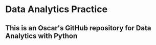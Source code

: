 # Data Analytics Practice

## This is an Oscar's GitHub repository for Data Analytics with Python


